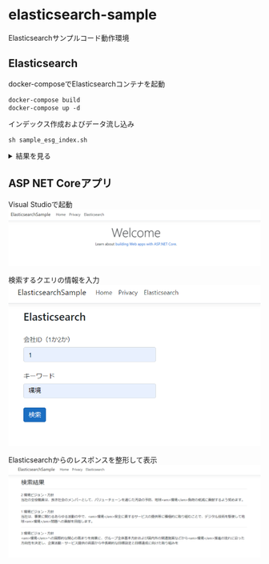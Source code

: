 # elasticsearch-sample
Elasticsearchサンプルコード動作環境

## Elasticsearch
docker-composeでElasticsearchコンテナを起動
```
docker-compose build
docker-compose up -d
```

インデックス作成およびデータ流し込み
```
sh sample_esg_index.sh
```

<details><summary>結果を見る</summary><div>

```
{
  "acknowledged" : true,
  "shards_acknowledged" : true,
  "index" : "sample_esg"
}
{
  "acknowledged" : true
}
{
  "sample_esg" : {
    "mappings" : {
      "properties" : {
        "company_id" : {
          "type" : "long"
        },
        "document_id" : {
          "type" : "keyword"
        },
        "document_name" : {
          "type" : "keyword"
        },
        "fiscal_year" : {
          "type" : "long"
        },
        "text" : {
          "type" : "text"
        }
      }
    }
  }
}
{
  "_index" : "sample_esg",
  "_type" : "_doc",
  "_id" : "4f71SnUBE3EyJyUMDfCE",
  "_version" : 1,
  "result" : "created",
  "_shards" : {
    "total" : 2,
    "successful" : 1,
    "failed" : 0
  },
  "_seq_no" : 0,
  "_primary_term" : 1
}
{
  "_index" : "sample_esg",
  "_type" : "_doc",
  "_id" : "4v71SnUBE3EyJyUMDfC7",
  "_version" : 1,
  "result" : "created",
  "_shards" : {
    "total" : 2,
    "successful" : 1,
    "failed" : 0
  },
  "_seq_no" : 1,
  "_primary_term" : 1
}
{
  "_index" : "sample_esg",
  "_type" : "_doc",
  "_id" : "4_71SnUBE3EyJyUMDfDe",
  "_version" : 1,
  "result" : "created",
  "_shards" : {
    "total" : 2,
    "successful" : 1,
    "failed" : 0
  },
  "_seq_no" : 2,
  "_primary_term" : 1
}
{
  "_index" : "sample_esg",
  "_type" : "_doc",
  "_id" : "5P71SnUBE3EyJyUMDvAA",
  "_version" : 1,
  "result" : "created",
  "_shards" : {
    "total" : 2,
    "successful" : 1,
    "failed" : 0
  },
  "_seq_no" : 3,
  "_primary_term" : 1
}
{
  "_index" : "sample_esg",
  "_type" : "_doc",
  "_id" : "5f71SnUBE3EyJyUMDvAs",
  "_version" : 1,
  "result" : "created",
  "_shards" : {
    "total" : 2,
    "successful" : 1,
    "failed" : 0
  },
  "_seq_no" : 4,
  "_primary_term" : 1
}
```

</div></details>


## ASP NET Coreアプリ
Visual Studioで起動
<img src="./images/top.png">

検索するクエリの情報を入力
<img src="./images/search.png">

Elasticsearchからのレスポンスを整形して表示
<img src="./images/result-em.png">
